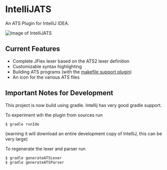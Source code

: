 IntelliJATS
===========

An ATS Plugin for IntelliJ IDEA.

![Image of IntelliJATS](http://i.imgur.com/sfqAJcG.png)

## Current Features
* Complete JFlex lexer based on the ATS2 lexer definition
* Customizable syntax highlighting
* Building ATS programs (with the [makefile support plugin](https://plugins.jetbrains.com/plugin/9333-makefile-support))
* An icon for the various ATS files

## Important Notes for Development

This project is now build using gradle.  Intellij has very good gradle support.

To experiment wih the plugin from sources run

```
$ gradle runIde
```
(warning it will download an entire development copy of IntelliJ, this can be very large)

To regenerate the lexer and parser run

```
$ gradle generateATSLexer
$ gradle generateATSParser
```